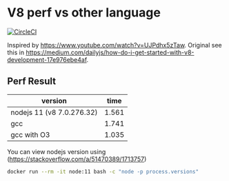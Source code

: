 # V8 perf vs other language

[![CircleCI](https://circleci.com/gh/gengjiawen/v8-perfs.svg?style=svg)](https://circleci.com/gh/gengjiawen/v8-perfs)

Inspired by https://www.youtube.com/watch?v=UJPdhx5zTaw.
Original see this in https://medium.com/dailyjs/how-do-i-get-started-with-v8-development-17e976ebe4af.

## Perf Result

| version                   | time  |
| ------------------------- | ----- |
| nodejs 11 (v8 7.0.276.32) | 1.561 |
| gcc                       | 1.741 |
| gcc with O3               | 1.035 |

You can view nodejs version using (https://stackoverflow.com/a/51470389/1713757)

```bash
docker run --rm -it node:11 bash -c "node -p process.versions"
```

